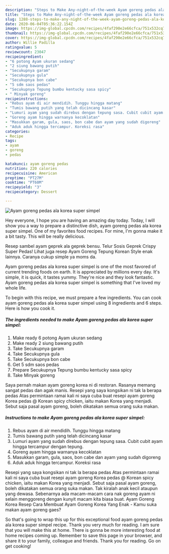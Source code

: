 ```yaml
---
description: "Steps to Make Any-night-of-the-week Ayam goreng pedas ala korea super simpel"
title: "Steps to Make Any-night-of-the-week Ayam goreng pedas ala korea super simpel"
slug: 1288-steps-to-make-any-night-of-the-week-ayam-goreng-pedas-ala-korea-super-simpel
date: 2020-06-04T05:36:22.154Z
image: https://img-global.cpcdn.com/recipes/4faf290e2e66cfca/751x532cq70/ayam-goreng-pedas-ala-korea-super-simpel-foto-resep-utama.jpg
thumbnail: https://img-global.cpcdn.com/recipes/4faf290e2e66cfca/751x532cq70/ayam-goreng-pedas-ala-korea-super-simpel-foto-resep-utama.jpg
cover: https://img-global.cpcdn.com/recipes/4faf290e2e66cfca/751x532cq70/ayam-goreng-pedas-ala-korea-super-simpel-foto-resep-utama.jpg
author: Willie Padilla
ratingvalue: 5
reviewcount: 23047
recipeingredient:
- "6 potong Ayam ukuran sedang"
- "2 siung bawang putih"
- "Secukupnya garam"
- "Secukupnya gula"
- "Secukupnya bon cabe"
- "5 sdm saos pedas"
- "Secukupnya Tepung bumbu kentucky sasa spicy"
- " Minyak goreng"
recipeinstructions:
- "Rebus ayam di air mendidih. Tunggu hingga matang"
- "Tumis bawang putih yang telah dicincang kasar"
- "Lumuri ayam yang sudah direbus dengan tepung sasa. Cubit cubit ayam hingga tercampur dengan tepung."
- "Goreng ayam hingga warnanya kecoklatan"
- "Masukkan garam, gula, saos, bon cabe dan ayam yang sudah digoreng"
- "Aduk aduk hingga tercampur. Koreksi rasa"
categories:
- Recipe
tags:
- ayam
- goreng
- pedas

katakunci: ayam goreng pedas 
nutrition: 220 calories
recipecuisine: American
preptime: "PT27M"
cooktime: "PT60M"
recipeyield: "3"
recipecategory: Dessert

---
```



![Ayam goreng pedas ala korea super simpel](https://img-global.cpcdn.com/recipes/4faf290e2e66cfca/751x532cq70/ayam-goreng-pedas-ala-korea-super-simpel-foto-resep-utama.jpg)

Hey everyone, I hope you are having an amazing day today. Today, I will show you a way to prepare a distinctive dish, ayam goreng pedas ala korea super simpel. One of my favorites food recipes. For mine, I'm gonna make it a bit tasty. This will be really delicious.

Resep sambel ayam geprek ala geprek bensu. Telur Sosis Geprek Crispy Super Pedas! Lihat juga resep Ayam Goreng Tepung Korean Style enak lainnya. Caranya cukup simple ya moms da.

Ayam goreng pedas ala korea super simpel is one of the most favored of current trending foods on earth. It is appreciated by millions every day. It's simple, it is quick, it tastes yummy. They're nice and they look fantastic. Ayam goreng pedas ala korea super simpel is something that I've loved my whole life.


To begin with this recipe, we must prepare a few ingredients. You can cook ayam goreng pedas ala korea super simpel using 8 ingredients and 6 steps. Here is how you cook it.

<!--inarticleads1-->

##### The ingredients needed to make Ayam goreng pedas ala korea super simpel:

1. Make ready 6 potong Ayam ukuran sedang
1. Make ready 2 siung bawang putih
1. Take Secukupnya garam
1. Take Secukupnya gula
1. Take Secukupnya bon cabe
1. Get 5 sdm saos pedas
1. Prepare Secukupnya Tepung bumbu kentucky sasa spicy
1. Take  Minyak goreng


Saya pernah makan ayam goreng korea ni di restoran. Rasanya memang sangat pedas dan agak manis. Resepi yang saya kongsikan ni tak la berapa pedas Atas permintaan ramai kali ni saya cuba buat resepi ayam goreng Korea pedas @ Korean spicy chicken, iaitu makan Korea yang menjadi. Sebut saja pasal ayam goreng, boleh dikatakan semua orang suka makan. 

<!--inarticleads2-->

##### Instructions to make Ayam goreng pedas ala korea super simpel:

1. Rebus ayam di air mendidih. Tunggu hingga matang
1. Tumis bawang putih yang telah dicincang kasar
1. Lumuri ayam yang sudah direbus dengan tepung sasa. Cubit cubit ayam hingga tercampur dengan tepung.
1. Goreng ayam hingga warnanya kecoklatan
1. Masukkan garam, gula, saos, bon cabe dan ayam yang sudah digoreng
1. Aduk aduk hingga tercampur. Koreksi rasa


Resepi yang saya kongsikan ni tak la berapa pedas Atas permintaan ramai kali ni saya cuba buat resepi ayam goreng Korea pedas @ Korean spicy chicken, iaitu makan Korea yang menjadi. Sebut saja pasal ayam goreng, boleh dikatakan semua orang suka makan. Tak kiralah anak kecil ataupun yang dewasa. Sebenarnya ada macam-macam cara nak goreng ayam ni selain menggoreng dengan kunyit macam kita biasa buat. Ayam Goreng Korea Resep Cara Membuat Ayam Goreng Korea Yang Enak - Kamu suka makan ayam goreng gaes? 

So that's going to wrap this up for this exceptional food ayam goreng pedas ala korea super simpel recipe. Thank you very much for reading. I am sure that you will make this at home. There is gonna be more interesting food at home recipes coming up. Remember to save this page in your browser, and share it to your family, colleague and friends. Thank you for reading. Go on get cooking!
